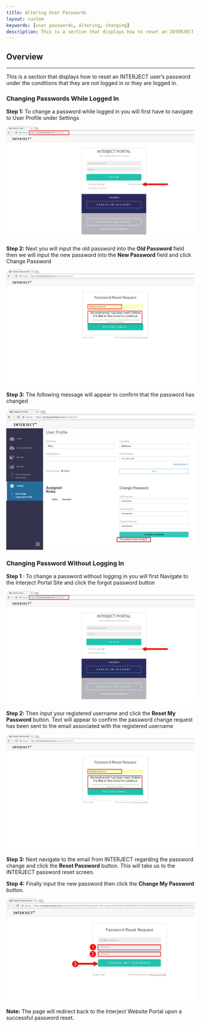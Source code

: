 ```yaml
---
title: Altering User Passwords
layout: custom
keywords: [user passwords, altering, changing]
description: This is a section that displays how to reset an INTERJECT user’s password under the conditions that they are not logged in or they are logged in. 
---
```


##  **Overview**
---
This is a section that displays how to reset an INTERJECT user’s password under the conditions that they are not logged in or they are logged in. 

###  Changing Passwords While Logged In 

**Step 1:** To change a password while logged in you will first have to navigate to User Profile under Settings 

![](/images/Passwords/01.jpg)

**Step 2:** Next you will input the old password into the **Old Password** field then we will input the new password into the **New Password** field and click Change Password 

![](/images/Passwords/02.jpg)

**Step 3:** The following message will appear to confirm that the password has changed 

![](/images/Passwords/03.jpg)

###  Changing Password Without Logging In 

**Step 1** : To change a password without logging in you will first Navigate to the Interject Portal Site and click the forgot password button 

![](/images/Passwords/01.jpg)

**Step 2:** Then input your registered username and click the **Reset My Password** button. Text will appear to confirm the password change request has been sent to the email associated with the registered username 

![](/images/Passwords/02.jpg)

**Step 3:** Next navigate to the email from INTERJECT regarding the password change and click the **Reset Password** button. This will take us to the INTERJECT password reset screen. 

**Step 4:** Finally input the new password then click the **Change My Password** button. 

![](/images/Passwords/04.jpg)

**Note:** The page will redirect back to the Interject Website Portal upon a successful password reset. 
